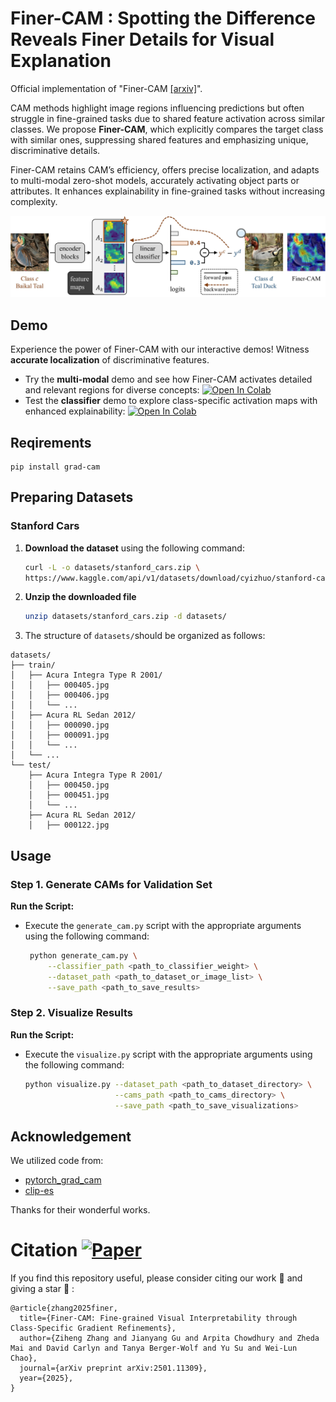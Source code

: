 
# Finer-CAM : Spotting the Difference Reveals Finer Details for Visual Explanation
Official implementation of "Finer-CAM [[arxiv]](https://arxiv.org/pdf/2501.11309)".

CAM methods highlight image regions influencing predictions but often struggle in fine-grained tasks due to shared feature activation across similar classes. We propose **Finer-CAM**, which explicitly compares the target class with similar ones, suppressing shared features and emphasizing unique, discriminative details.

Finer-CAM retains CAM’s efficiency, offers precise localization, and adapts to multi-modal zero-shot models, accurately activating object parts or attributes. It enhances explainability in fine-grained tasks without increasing complexity.

![images](pipeline.jpg)

## Demo 
Experience the power of Finer-CAM with our interactive demos! Witness **accurate localization** of discriminative features.

- 	Try the **multi-modal** demo and see how Finer-CAM activates detailed and relevant regions for diverse concepts: [![Open In Colab](https://colab.research.google.com/assets/colab-badge.svg)](https://colab.research.google.com/drive/1plLrL7vszVD5r71RGX3YOEXEBmITkT90?usp=sharing)
- Test the **classifier** demo to explore class-specific activation maps with enhanced explainability: [![Open In Colab](https://colab.research.google.com/assets/colab-badge.svg)](https://colab.research.google.com/drive/1SAjRTmGy31G-GjtAc9pVH6isPjm1hWsj?usp=sharing)

## Reqirements

```
pip install grad-cam
```




## Preparing Datasets
### Stanford Cars
1. **Download the dataset** using the following command:

   ```bash
   curl -L -o datasets/stanford_cars.zip \
   https://www.kaggle.com/api/v1/datasets/download/cyizhuo/stanford-cars-by-classes-folder


2. **Unzip the downloaded file** 
   ```bash
   unzip datasets/stanford_cars.zip -d datasets/

3. The structure of `datasets/`should be organized as follows:

```
datasets/
├── train/
│   ├── Acura Integra Type R 2001/
│   │   ├── 000405.jpg
│   │   ├── 000406.jpg
│   │   └── ...
│   ├── Acura RL Sedan 2012/
│   │   ├── 000090.jpg
│   │   ├── 000091.jpg
│   │   └── ...
│   └── ...
└── test/
    ├── Acura Integra Type R 2001/
    │   ├── 000450.jpg
    │   ├── 000451.jpg
    │   └── ...
    ├── Acura RL Sedan 2012/
    │   ├── 000122.jpg
```



## Usage

### Step 1. Generate CAMs for Validation Set

 **Run the Script:**

   - Execute the `generate_cam.py` script with the appropriate arguments using the following command:
     ```bash
      python generate_cam.py \
          --classifier_path <path_to_classifier_weight> \
          --dataset_path <path_to_dataset_or_image_list> \
          --save_path <path_to_save_results>
     ```




### Step 2. Visualize Results

 **Run the Script:**

   - Execute the `visualize.py` script with the appropriate arguments using the following command:
     ```bash
     python visualize.py --dataset_path <path_to_dataset_directory> \
                         --cams_path <path_to_cams_directory> \
                         --save_path <path_to_save_visualizations>
     ```





## Acknowledgement

We utilized code from:

- [pytorch_grad_cam](https://github.com/jacobgil/pytorch-grad-cam/tree/61e9babae8600351b02b6e90864e4807f44f2d4a)  
- [clip-es](https://github.com/linyq2117/CLIP-ES)  

Thanks for their wonderful works.


# Citation [![Paper](https://img.shields.io/badge/Paper-10.48550%2FarXiv.2501.11309-blue)](https://arxiv.org/abs/2501.11309)
If you find this repository useful, please consider citing our work :pencil: and giving a star :star2: :
```
@article{zhang2025finer,
  title={Finer-CAM: Fine-grained Visual Interpretability through Class-Specific Gradient Refinements},
  author={Ziheng Zhang and Jianyang Gu and Arpita Chowdhury and Zheda Mai and David Carlyn and Tanya Berger-Wolf and Yu Su and Wei-Lun Chao},
  journal={arXiv preprint arXiv:2501.11309},
  year={2025},
}
```